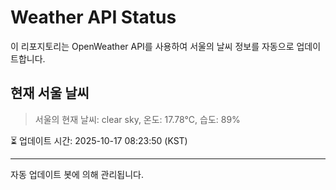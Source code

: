 
# Weather API Status

이 리포지토리는 OpenWeather API를 사용하여 서울의 날씨 정보를 자동으로 업데이트합니다.

## 현재 서울 날씨
> 서울의 현재 날씨: clear sky, 온도: 17.78°C, 습도: 89%

⏳ 업데이트 시간: 2025-10-17 08:23:50 (KST)

---
자동 업데이트 봇에 의해 관리됩니다.
